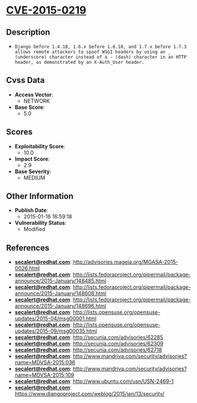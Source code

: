 
# [CVE-2015-0219](http://advisories.mageia.org/MGASA-2015-0026.html)

## Description

- `Django before 1.4.18, 1.6.x before 1.6.10, and 1.7.x before 1.7.3 allows remote attackers to spoof WSGI headers by using an _ (underscore) character instead of a - (dash) character in an HTTP header, as demonstrated by an X-Auth_User header.`

## Cvss Data

- **Access Vector**:
  - NETWORK
- **Base Score**:
  - 5.0

## Scores

- **Exploitability Score**:
  - 10.0
- **Impact Score**:
  - 2.9
- **Base Severity**:
  - MEDIUM

## Other Information

- **Publish Date**:
  - 2015-01-16 16:59:18
- **Vulnerability Status**:
  - Modified

## References

- **secalert@redhat.com**: http://advisories.mageia.org/MGASA-2015-0026.html
- **secalert@redhat.com**: http://lists.fedoraproject.org/pipermail/package-announce/2015-January/148485.html
- **secalert@redhat.com**: http://lists.fedoraproject.org/pipermail/package-announce/2015-January/148608.html
- **secalert@redhat.com**: http://lists.fedoraproject.org/pipermail/package-announce/2015-January/148696.html
- **secalert@redhat.com**: http://lists.opensuse.org/opensuse-updates/2015-04/msg00001.html
- **secalert@redhat.com**: http://lists.opensuse.org/opensuse-updates/2015-09/msg00035.html
- **secalert@redhat.com**: http://secunia.com/advisories/62285
- **secalert@redhat.com**: http://secunia.com/advisories/62309
- **secalert@redhat.com**: http://secunia.com/advisories/62718
- **secalert@redhat.com**: http://www.mandriva.com/security/advisories?name=MDVSA-2015:036
- **secalert@redhat.com**: http://www.mandriva.com/security/advisories?name=MDVSA-2015:109
- **secalert@redhat.com**: http://www.ubuntu.com/usn/USN-2469-1
- **secalert@redhat.com**: https://www.djangoproject.com/weblog/2015/jan/13/security/
